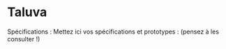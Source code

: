 # Taluva

Spécifications :
Mettez ici vos spécifications et prototypes : (pensez à les consulter !)
